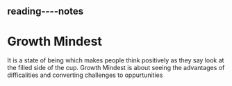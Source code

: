 ## reading----notes
# Growth Mindest 
It is a state of being which makes people think positively as they say look at the filled side of the cup.
Growth Mindest is about seeing the advantages of difficalities and converting challenges to oppurtunities
